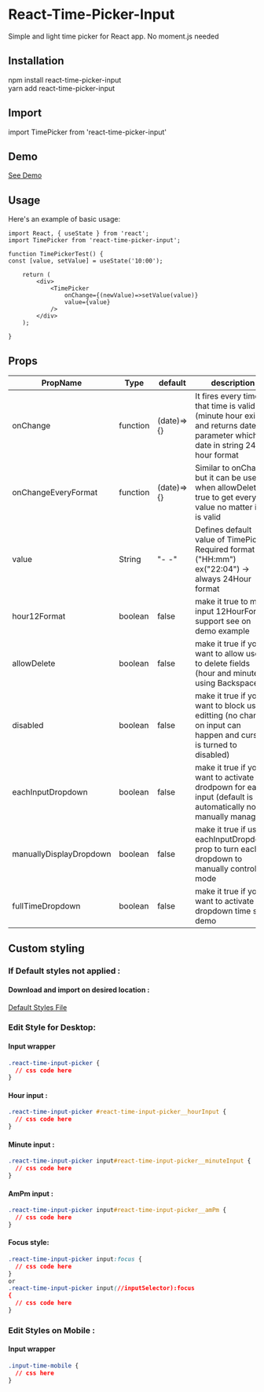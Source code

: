 # React-Time-Picker-Input

Simple and light time picker for React app.
No moment.js needed

## Installation

npm install react-time-picker-input <br/>
yarn add react-time-picker-input

## Import

import TimePicker from 'react-time-picker-input'

## Demo

[See Demo](https://ornaldo-rp-r.github.io/react-time-picker-test/)

## Usage

Here's an example of basic usage:

```JSX
import React, { useState } from 'react';
import TimePicker from 'react-time-picker-input';

function TimePickerTest() {
const [value, setValue] = useState('10:00');

    return (
        <div>
            <TimePicker
                onChange={(newValue)=>setValue(value)}
                value={value}
            />
        </div>
    );

}
```

## Props

| PropName                | Type     | default    | description                                                                                                                   |
| ----------------------- | -------- | ---------- | ----------------------------------------------------------------------------------------------------------------------------- |
| onChange                | function | (date)=>{} | It fires every time that time is valid (minute hour exists) and returns date parameter which is date in string 24 hour format |
| onChangeEveryFormat     | function | (date)=>{} | Similar to onChange but it can be used when allowDelete is true to get every value no matter if it is valid                   |
| value                   | String   | "- -"      | Defines default value of TimePicker. Required format ("HH:mm") ex("22:04") -> always 24Hour format                            |
| hour12Format            | boolean  | false      | make it true to make input 12HourFormat support see on demo example                                                           |
| allowDelete             | boolean  | false      | make it true if you want to allow user to delete fields (hour and minutes) using Backspace                                    |
| disabled                | boolean  | false      | make it true if you want to block user editting (no change on input can happen and cursor is turned to disabled)              |
| eachInputDropdown       | boolean  | false      | make it true if you want to activate drodpown for each input (default is automatically not manually managed)                  |
| manuallyDisplayDropdown | boolean  | false      | make it true if use eachInputDropdown prop to turn each dropdown to manually controlled mode                                  |
| fullTimeDropdown        | boolean  | false      | make it true if you want to activate full dropdown time see demo                                                              |

## Custom styling

### If Default styles not applied :

#### Download and import on desired location :

[Default Styles File](https://github.com/Ornaldo-RP-R/React-Time-Picker-Input/blob/main/src/lib/components/TimeInput.css)

### Edit Style for Desktop:

#### Input wrapper

```css
.react-time-input-picker {
  // css code here
}
```

#### Hour input :

```css
.react-time-input-picker #react-time-input-picker__hourInput {
  // css code here
}
```

#### Minute input :

```css
.react-time-input-picker input#react-time-input-picker__minuteInput {
  // css code here
}
```

#### AmPm input :

```css
.react-time-input-picker input#react-time-input-picker__amPm {
  // css code here
}
```

#### Focus style:

```css
.react-time-input-picker input:focus {
  // css code here
}
or 
.react-time-input-picker input(//inputSelector):focus
{
  // css code here
}
```

### Edit Styles on Mobile :

#### Input wrapper

```css
.input-time-mobile {
  // css here
}
```
